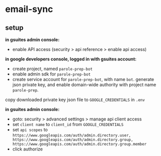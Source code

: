 # email-sync

## setup

**in gsuites admin console:**

- enable API access (security > api reference > enable api access)

**in google developers console, logged in with gsuites account:**

- create project, named `parole-prep-bot`
- enable admin sdk for `parole-prep-bot`
- create service account for `parole-prep-bot`, with name `bot`. generate json private key, and enable domain-wide authority with project name `parole-prep`.

copy downloaded private key json file to `GOOGLE_CREDENTIALS` in `.env`

**in gsuites admin console:**

- goto: security > advanced settings > manage api client access
- set `client name` to `client_id` from `GOOGLE_CREDENTIALS`
- set `api scopes` to `https://www.googleapis.com/auth/admin.directory.user, https://www.googleapis.com/auth/admin.directory.group, https://www.googleapis.com/auth/admin.directory.group.member`
- click authorize
